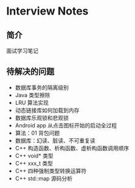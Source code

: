 # Interview Notes
## 简介
面试学习笔记

## 待解决的问题
* 数据库事务的隔离级别
* Java 类型擦除
* LRU 算法实现
* 动态链接库如何加载到内存
* 数据库乐观锁和悲观锁
* Android app 从点击图标开始的启动全过程
* 算法：01 背包问题
* 数据库：幻读、脏读、不可重复读
* C++ 构造函数、析构函数、虚析构函数调用顺序
* C++ void* 类型
* C++ xxx_t 类型
* C++ 四种强制类型转换运算符
* C++ std::map 源码分析